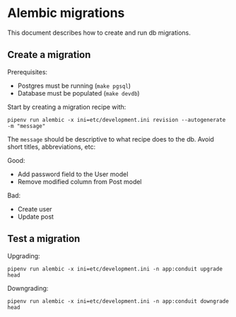 # Alembic migrations

This document describes how to create and run db migrations.

## Create a migration

Prerequisites:

- Postgres must be running (`make pgsql`)
- Database must be populated (`make devdb`)

Start by creating a migration recipe with:

```shell
pipenv run alembic -x ini=etc/development.ini revision --autogenerate -m "message"
```

The `message` should be descriptive to what recipe does to the db. Avoid short titles, abbreviations, etc:

Good:

- Add password field to the User model
- Remove modified column from Post model

Bad:

- Create user
- Update post


## Test a migration

Upgrading:

```shell
pipenv run alembic -x ini=etc/development.ini -n app:conduit upgrade head
```

Downgrading:

```shell
pipenv run alembic -x ini=etc/development.ini -n app:conduit downgrade head
```
